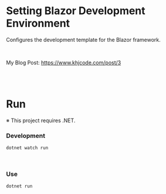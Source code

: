 # Setting Blazor Development Environment
Configures the development template for the Blazor framework.

<br/>

My Blog Post: https://www.khjcode.com/post/3

<br/><br/>

# Run

※ This project requires .NET.

### Development
```
dotnet watch run
```

<br/>

### Use
```
dotnet run
```
